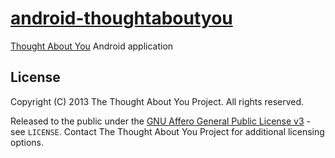 # [android-thoughtaboutyou](https://github.com/thoughtaboutyou/android-thoughtaboutyou)

[Thought About You][TAY] Android application



## License

Copyright (C) 2013 The Thought About You Project. All rights reserved.

Released to the public under the [GNU Affero General Public License v3](https://www.gnu.org/licenses/agpl-3.0.html) - see ```LICENSE```. Contact The Thought About You Project for additional licensing options.



[TAY]: http://thoughtaboutyou.net/

